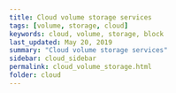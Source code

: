 ```yaml
---
title: Cloud volume storage services
tags: [volume, storage, cloud]
keywords: cloud, volume, storage, block
last_updated: May 20, 2019
summary: "Cloud volume storage services"
sidebar: cloud_sidebar
permalink: cloud_volume_storage.html
folder: cloud
---
```

